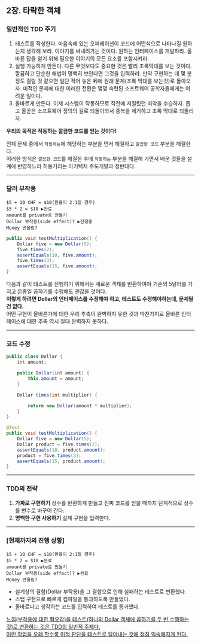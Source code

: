 ## 2장. 타락한 객체

### 일반적인 TDD 주기

1. 테스트를 작성한다. 마음속에 있는 오퍼레이션이 코드에 어떤식으로 나타나길 원하는지 생각해 보라. 이야기를 써내려가는 것이다. 원하는 인터페이스를 개발하라. 올바른 답을 얻기 위해 필요한 이야기의 모든 요소를 포함시켜라.
2. 실행 가능하게 만든다. 다른 무엇보다도 중요한 것은 빨리 초록막대를 보는 것이다. 깔끔하고 단순한 해법이 명백히 보인다면 그것을 입력하라. 만약 구현하는 데 몇 분 정도 걸릴 것 같으면 일단 적어 놓은 뒤에 원래 문제(초록 막대를 보는것)로 돌아오자. 미적인 문제에 대한 이러한 전환은 몇몇 숙련된 소프트웨어 공학자들에게는 어려운 일이다.
3. 올바르게 만든다. 이제 시스템이 작동하므로 직전에 저질렀던 죄악을 수습하자. 좁고 올곧은 소프트웨어 정의의 길로 되돌아와서 중복을 제거하고 초록 막대로 되돌리자.

**우리의 목적은 작동하는 깔끔한 코드를 얻는 것이다!**

전체 문제 중에서 `작동하는`에 해당하는 부분을 먼저 해결하고 `깔끔한 코드` 부분을 해결한다.  
이러한 방식은 `깔끔한 코드`를 해결한 후에 `작동하는` 부분을 해결해 가면서 배운 것들을 설계에 반영하느라 허둥거리는 아키텍처 주도개발과 정반대다.

---

### 달러 부작용

```
$5 + 10 CHF = $10(환율이 2:1일 경우)
$5 * 2 = $10 ▶완료
amount를 private로 만들기
Dollar 부작용(side effect)? ▶진행중
Money 반올림?
```

```java
public void testMultiplication() {
    Dollar five = new Dollar(5);
    five.times(2);
    assertEquals(10, five.amount);
    five.times(3);
    assertEquals(15, five.amount);
}
```

다음과 같이 테스트를 진행하기 위해서는 새로운 객체를 반환하여야 기존의 5달러를 가지고 온종일 곱하기를 수행해도 괜찮을 것이다.  
**이렇게 하려면 Dollar의 인터페이스를 수정해야 하고, 테스트도 수정해야하는데, 문제될 건 없다.**  
어떤 구현이 올바른가에 대한 우리 추측이 완벽하지 못한 것과 마찬가지로 올바른 인터페이스에 대한 추측 역시 절대 완벽하지 못하다.

---

### 코드 수정

```java
public class Dollar {
    int amount;

    public Dollar(int amount) {
        this.amount = amount;
    }

    Dollar times(int multiplier) {

        return new Dollar(amount * multiplier);
    }
}
```

```java
@Test
public void testMultiplication() {
    Dollar five = new Dollar(5);
    Dollar product = five.times(2);
    assertEquals(10, product.amount);
    product = five.times(3);
    assertEquals(15, product.amount);
}
```

---

### TDD의 전략

1. **가짜로 구현하기**
   상수를 반환하게 만들고 진짜 코드를 얻을 때까지 단계적으로 상수를 변수로 바꾸어 간다.
2. **명백한 구현 사용하기**
   실제 구현을 입력한다.

---

### **[현재까지의 진행 상황]**

```
$5 + 10 CHF = $10(환율이 2:1일 경우)
$5 * 2 = $10 ▶완료
amount를 private로 만들기
Dollar 부작용(side effect)? ▶완료
Money 반올림?
```

- 설계상의 결함(Dollar 부작용)을 그 결함으로 인해 실패하는 테스트로 변환했다.
- 스텁 구현으로 빠르게 컴파일을 통과하도록 만들었다.
- 올바르다고 생각하는 코드를 입력하여 테스트를 통과했다.

<U>느낌(부작용에 대한 혐오감)을 테스트(하나의 Dollar 객체에 곱하기를 두 번 수행하는 것)로 변환하는 것은 TDD의 일반적 주제다.  
이런 작업을 오래 할수록 미적 판단을 테스트로 담아내는 것에 점점 익숙해지게 된다.</U>
